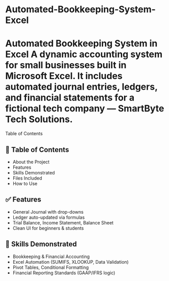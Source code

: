 # Automated-Bookkeeping-System-Excel
# Automated Bookkeeping System in Excel A dynamic accounting system for small businesses built in Microsoft Excel. It includes automated journal entries, ledgers, and financial statements for a fictional tech company — SmartByte Tech Solutions.
Table of Contents
## 📘 Table of Contents
- About the Project
- Features
- Skills Demonstrated
- Files Included
- How to Use

## ✅ Features
- General Journal with drop-downs
- Ledger auto-updated via formulas
- Trial Balance, Income Statement, Balance Sheet
- Clean UI for beginners & students
## 🧠 Skills Demonstrated
- Bookkeeping & Financial Accounting
- Excel Automation (SUMIFS, XLOOKUP, Data Validation)
- Pivot Tables, Conditional Formatting
- Financial Reporting Standards (GAAP/IFRS logic)


